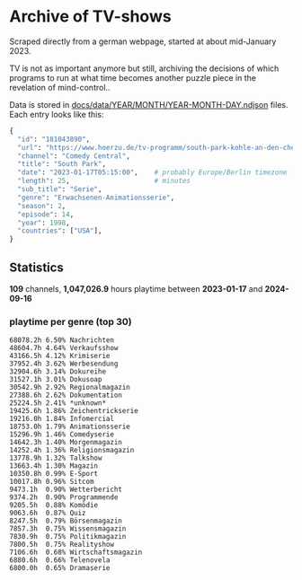 # Archive of TV-shows

Scraped directly from a german webpage, started at about mid-January 2023.

TV is not as important anymore but still, archiving the decisions of which programs to run at what time
becomes another puzzle piece in the revelation of mind-control.. 

Data is stored in [docs/data/YEAR/MONTH/YEAR-MONTH-DAY.ndjson](docs/data/) files. 
Each entry looks like this:

```python
{
  "id": "181043890", 
  "url": "https://www.hoerzu.de/tv-programm/south-park-kohle-an-den-chefkoch/bid_181043890/", 
  "channel": "Comedy Central", 
  "title": "South Park", 
  "date": "2023-01-17T05:15:00",    # probably Europe/Berlin timezone 
  "length": 25,                     # minutes 
  "sub_title": "Serie", 
  "genre": "Erwachsenen-Animationsserie", 
  "season": 2, 
  "episode": 14, 
  "year": 1998, 
  "countries": ["USA"],
}
```

## Statistics

**109** channels, **1,047,026.9** hours playtime between **2023-01-17** and **2024-09-16**


### playtime per genre (top 30)

    68078.2h 6.50% Nachrichten
    48604.7h 4.64% Verkaufsshow
    43166.5h 4.12% Krimiserie
    37952.4h 3.62% Werbesendung
    32904.6h 3.14% Dokureihe
    31527.1h 3.01% Dokusoap
    30542.9h 2.92% Regionalmagazin
    27388.6h 2.62% Dokumentation
    25224.5h 2.41% *unknown*
    19425.6h 1.86% Zeichentrickserie
    19216.0h 1.84% Infomercial
    18753.0h 1.79% Animationsserie
    15296.9h 1.46% Comedyserie
    14642.3h 1.40% Morgenmagazin
    14252.4h 1.36% Religionsmagazin
    13778.9h 1.32% Talkshow
    13663.4h 1.30% Magazin
    10350.8h 0.99% E-Sport
    10017.8h 0.96% Sitcom
    9473.1h  0.90% Wetterbericht
    9374.2h  0.90% Programmende
    9205.5h  0.88% Komödie
    9063.6h  0.87% Quiz
    8247.5h  0.79% Börsenmagazin
    7857.3h  0.75% Wissensmagazin
    7830.9h  0.75% Politikmagazin
    7800.5h  0.75% Realityshow
    7106.6h  0.68% Wirtschaftsmagazin
    6880.6h  0.66% Telenovela
    6800.0h  0.65% Dramaserie
